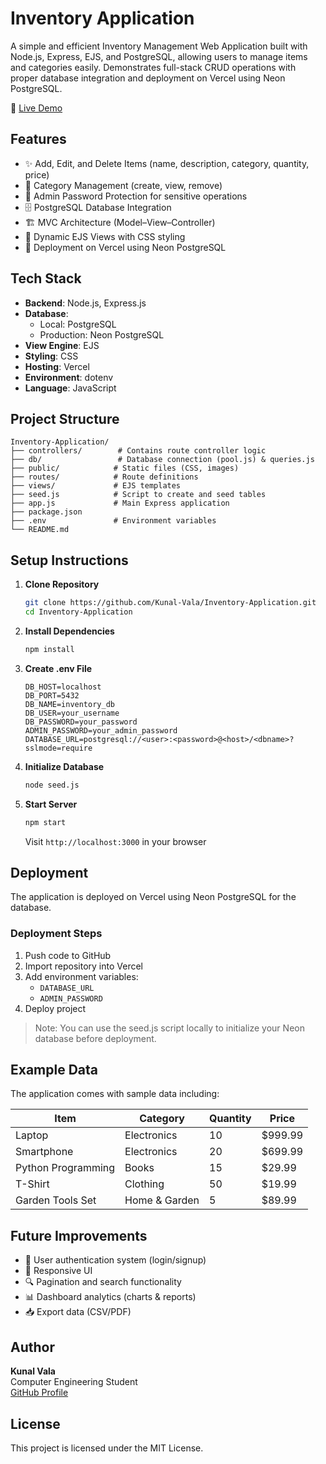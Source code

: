 # Inventory Application

A simple and efficient Inventory Management Web Application built with Node.js, Express, EJS, and PostgreSQL, allowing users to manage items and categories easily. Demonstrates full-stack CRUD operations with proper database integration and deployment on Vercel using Neon PostgreSQL.

🔗 [Live Demo](https://inventory-application-eta.vercel.app/)

## Features

- ✨ Add, Edit, and Delete Items (name, description, category, quantity, price)
- 📂 Category Management (create, view, remove)
- 🔐 Admin Password Protection for sensitive operations
- 🗄️ PostgreSQL Database Integration
- 🏗️ MVC Architecture (Model–View–Controller)
- 🎨 Dynamic EJS Views with CSS styling
- 🚀 Deployment on Vercel using Neon PostgreSQL

## Tech Stack

- **Backend**: Node.js, Express.js
- **Database**: 
  - Local: PostgreSQL
  - Production: Neon PostgreSQL
- **View Engine**: EJS
- **Styling**: CSS
- **Hosting**: Vercel
- **Environment**: dotenv
- **Language**: JavaScript

## Project Structure

```
Inventory-Application/
├── controllers/        # Contains route controller logic
├── db/                 # Database connection (pool.js) & queries.js
├── public/            # Static files (CSS, images)
├── routes/            # Route definitions
├── views/             # EJS templates
├── seed.js            # Script to create and seed tables
├── app.js             # Main Express application
├── package.json
├── .env               # Environment variables
└── README.md
```

## Setup Instructions

1. **Clone Repository**
   ```bash
   git clone https://github.com/Kunal-Vala/Inventory-Application.git
   cd Inventory-Application
   ```

2. **Install Dependencies**
   ```bash
   npm install
   ```

3. **Create .env File**
   ```env
   DB_HOST=localhost
   DB_PORT=5432
   DB_NAME=inventory_db
   DB_USER=your_username
   DB_PASSWORD=your_password
   ADMIN_PASSWORD=your_admin_password
   DATABASE_URL=postgresql://<user>:<password>@<host>/<dbname>?sslmode=require
   ```

4. **Initialize Database**
   ```bash
   node seed.js
   ```

5. **Start Server**
   ```bash
   npm start
   ```
   Visit `http://localhost:3000` in your browser

## Deployment

The application is deployed on Vercel using Neon PostgreSQL for the database.

### Deployment Steps

1. Push code to GitHub
2. Import repository into Vercel
3. Add environment variables:
   - `DATABASE_URL`
   - `ADMIN_PASSWORD`
4. Deploy project

> Note: You can use the seed.js script locally to initialize your Neon database before deployment.

## Example Data

The application comes with sample data including:

| Item | Category | Quantity | Price |
|------|----------|----------|--------|
| Laptop | Electronics | 10 | $999.99 |
| Smartphone | Electronics | 20 | $699.99 |
| Python Programming | Books | 15 | $29.99 |
| T-Shirt | Clothing | 50 | $19.99 |
| Garden Tools Set | Home & Garden | 5 | $89.99 |

## Future Improvements

- 👤 User authentication system (login/signup)
- 📱 Responsive UI
- 🔍 Pagination and search functionality
- 📊 Dashboard analytics (charts & reports)
- 📥 Export data (CSV/PDF)


## Author

**Kunal Vala**  
Computer Engineering Student  
[GitHub Profile](https://github.com/Kunal-Vala)

## License

This project is licensed under the MIT License.